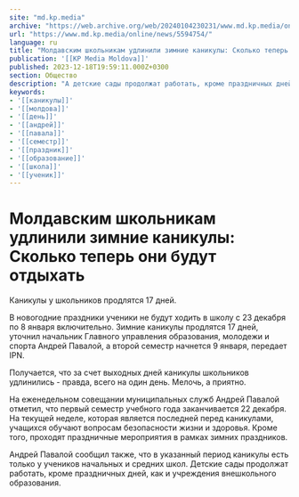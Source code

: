 ```yaml
---
site: "md.kp.media"
archive: "https://web.archive.org/web/20240104230231/www.md.kp.media/online/news/5594754/"
url: "https://www.md.kp.media/online/news/5594754/"
language: ru
title: "Молдавским школьникам удлинили зимние каникулы: Сколько теперь они будут отдыхать"
publication: '[[KP Media Moldova]]'
published: 2023-12-18T19:59:11.000Z+0300
section: Общество
description: "А детские сады продолжат работать, кроме праздничных дней, как и учреждения внешкольного образования"
keywords:
- '[[каникулы]]'
- '[[молдова]]'
- '[[день]]'
- '[[андрей]]'
- '[[павала]]'
- '[[семестр]]'
- '[[праздник]]'
- '[[образование]]'
- '[[школа]]'
- '[[ученик]]'
---
```


# Молдавским школьникам удлинили зимние каникулы: Сколько теперь они будут отдыхать

Каникулы у школьников продлятся 17 дней.

В новогодние праздники ученики не будут ходить в школу с 23 декабря по 8 января включительно. Зимние каникулы продлятся 17 дней, уточнил начальник Главного управления образования, молодежи и спорта Андрей Павалой, а второй семестр начнется 9 января, передает IPN.

Получается, что за счет выходных дней каникулы школьников удлинились - правда, всего на один день. Мелочь, а приятно.

На еженедельном совещании муниципальных служб Андрей Павалой отметил, что первый семестр учебного года заканчивается 22 декабря. На текущей неделе, которая является последней перед каникулами, учащихся обучают вопросам безопасности жизни и здоровья. Кроме того, проходят праздничные мероприятия в рамках зимних праздников.

Андрей Павалой сообщил также, что в указанный период каникулы есть только у учеников начальных и средних школ. Детские сады продолжат работать, кроме праздничных дней, как и учреждения внешкольного образования.
